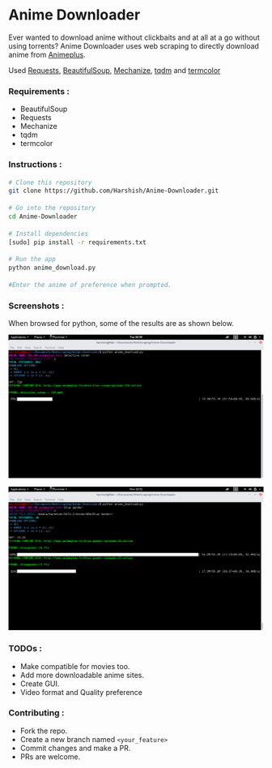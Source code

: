 # Anime Downloader

Ever wanted to download anime without clickbaits and at all at a go without using torrents? Anime Downloader uses  web scraping to directly download anime from [Animeplus](http://www.animeplus.tv/).

Used [Requests](http://docs.python-requests.org/en/master/), [BeautifulSoup](https://www.crummy.com/software/BeautifulSoup/bs4/doc/), [Mechanize](http://wwwsearch.sourceforge.net/mechanize/documentation.html), [tqdm](https://pypi.python.org/pypi/tqdm) and [termcolor](https://pypi.python.org/pypi/termcolor)

### Requirements :
+ BeautifulSoup
+ Requests
+ Mechanize
+ tqdm
+ termcolor

### Instructions :

```bash
# Clone this repository
git clone https://github.com/Harshish/Anime-Downloader.git

# Go into the repository
cd Anime-Downloader

# Install dependencies
[sudo] pip install -r requirements.txt

# Run the app
python anime_download.py

#Enter the anime of preference when prompted.
```

### Screenshots :

When browsed for python, some of the results are as shown below.

![Anime screen 1](img/screen1.png)

![Anime screen 2](img/screen2.png)

### TODOs :
+ Make compatible for movies too.
+ Add more downloadable anime sites.
+ Create GUI.
+ Video format and Quality preference

### Contributing :
+ Fork the repo.
+ Create a new branch named `<your_feature>`
+ Commit changes and make a PR.
+ PRs are welcome.
